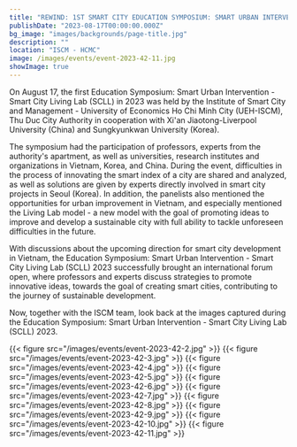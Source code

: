 ```yaml
---
title: "REWIND: 1ST SMART CITY EDUCATION SYMPOSIUM: SMART URBAN INTERVENTION - SMART CITY LIVING LAB (SCLL) 2023"
publishDate: "2023-08-17T00:00:00.000Z"
bg_image: "images/backgrounds/page-title.jpg"
description: "" 
location: "ISCM - HCMC"
image: /images/events/event-2023-42-11.jpg
showImage: true
---
```


On August 17, the first Education Symposium: Smart Urban Intervention - Smart City Living Lab (SCLL) in 2023 was held by the Institute of Smart City and Management - University of Economics Ho Chi Minh City (UEH-ISCM), Thu Duc City Authority in cooperation with Xi'an Jiaotong-Liverpool University (China) and Sungkyunkwan University (Korea).

The symposium had the participation of professors, experts from the authority's apartment, as well as universities, research institutes and organizations in Vietnam, Korea, and China. During the event, difficulties in the process of innovating the smart index of a city are shared and analyzed, as well as solutions are given by experts directly involved in smart city projects in Seoul (Korea). In addition, the panelists also mentioned the opportunities for urban improvement in Vietnam, and especially mentioned the Living Lab model - a new model with the goal of promoting ideas to improve and develop a sustainable city with full ability to tackle unforeseen difficulties in the future.

With discussions about the upcoming direction for smart city development in Vietnam, the Education Symposium: Smart Urban Intervention - Smart City Living Lab (SCLL) 2023 successfully brought an international forum open, where professors and experts discuss strategies to promote innovative ideas, towards the goal of creating smart cities, contributing to the journey of sustainable development.

Now, together with the ISCM team, look back at the images captured during the Education Symposium: Smart Urban Intervention - Smart City Living Lab (SCLL) 2023.


{{< figure src="/images/events/event-2023-42-2.jpg" >}} 
{{< figure src="/images/events/event-2023-42-3.jpg" >}} 
{{< figure src="/images/events/event-2023-42-4.jpg" >}} 
{{< figure src="/images/events/event-2023-42-5.jpg" >}} 
{{< figure src="/images/events/event-2023-42-6.jpg" >}} 
{{< figure src="/images/events/event-2023-42-7.jpg" >}} 
{{< figure src="/images/events/event-2023-42-8.jpg" >}} 
{{< figure src="/images/events/event-2023-42-9.jpg" >}} 
{{< figure src="/images/events/event-2023-42-10.jpg" >}} 
{{< figure src="/images/events/event-2023-42-11.jpg" >}} 